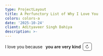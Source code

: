 ```yaml
---
type: ProjectLayout
title: A Perfunctory List of Why I Love You
colors: colors-a
date: '2025-10-24'
client: Adityaveer Singh Dahiya
description: >-
---
```

<!-- 💖 "I love you because..." one-liner with sequential button -->
<span id="love-line" style="display:inline-flex; align-items:center; gap:.4rem; flex-wrap:wrap;">
  <span>I love you because&nbsp;</span>
  <span id="love-reason" aria-live="polite" style="font-weight:600;">you are very kind</span>
  <button id="love-next"
    type="button"
    aria-label="Next reason"
    style="
      display:inline-flex; align-items:center; justify-content:center;
      padding:.25rem .45rem; line-height:1;
      border:1px solid currentColor; border-radius:6px;
      background:transparent; color:inherit; cursor:pointer;
      font:inherit; opacity:.85; transition:opacity .2s;
    "
  >↻</button>
</span>

<script>
  (function () {
    // 📝 Your list of reasons (sequential order)
    const REASONS = [
      "you are very kind",
      "of your hair",
      "you light up every room",
      "you could pull off a goatee",
      "you wear your shirt tucked out",
      "you’re brave and thoughtful",
      "you have a great pair of biceps and shoulders",
      "you smell great",
      "you have a early 2000-s professor vibe",
      "you have a sitcom humour",
      "you say 'listen' alot",
      "you're curious",
      "you were chill with me bleeding to death in your house",
      "you sing 'Creep' well",
      "you’re patient with me",
      "you care about your hair alot",
      "you look cute wrapped up in a towel",
      "you have a lot of cheese in your repository",
      "you dress really well for a boy",
      "you did not like Tanishq Tuteja",
      "your armpit has an interesting stench",
      "Anju Dahiya is a GOAT",
      "your feet looks really nice and funny",
      "AWHO sujjan vihar lowkey rules",
      "you're the most beautiful person I have ever lain eyes on",
      "you have Nepali eyes",
      "you have a very cute Hindi accent",
      "you are funny when you're high",
      "you're my boyfriend",
      "you have a list of the meds i need :)",
      "you care about me so much and make me feel so loved and cared for"
      "you're you -- and I wouldn't change a single thing about you
    ];

    const reasonEl = document.getElementById("love-reason");
    const btn = document.getElementById("love-next");
    if (!reasonEl || !btn) return;

    let idx = 0;

    // Update display
    function render() {
      reasonEl.textContent = REASONS[idx];
    }

    // Advance through reasons sequentially
    btn.addEventListener("click", () => {
      idx++;
      if (idx >= REASONS.length) idx = 0; // loop back to first
      render();
    });

    // Bonus: click the text itself to go next (mobile-friendly)
    reasonEl.addEventListener("click", () => btn.click());

    // Initial display
    render();
  })();
</script>
